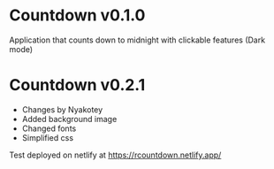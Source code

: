 # Countdown v0.1.0

Application that counts down to midnight with clickable features
(Dark mode)

# Countdown v0.2.1

* Changes by Nyakotey
* Added background image
* Changed fonts
* Simplified css

Test deployed on netlify at
https://rcountdown.netlify.app/